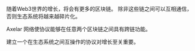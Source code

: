 随着Web3世界的增长，将会有更多的区块链。 除非这些链之间可以互相通信，否则生态系统将越来越碎片化。

Axelar 网络使协议能够在任意两个区块链之间具有跨链功能。

建立一个在生态系统之间互操作的协议对增长至关重要。
